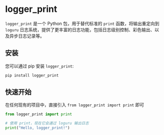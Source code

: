 # logger_print

`logger_print` 是一个 Python 包，用于替代标准的 `print` 函数，将输出重定向到 `loguru` 日志系统，提供了更丰富的日志功能，包括日志级别控制、彩色输出、以及异步日志记录等。

## 安装

您可以通过 pip 安装 `logger_print`:

```bash
pip install logger_print
```

## 快速开始

在任何现有的项目中，直接引入 `from logger_print import print` 即可

```python
from logger_print import print

# 使用 print，现在它会通过 loguru 输出日志
print("Hello, logger_print!")
```
